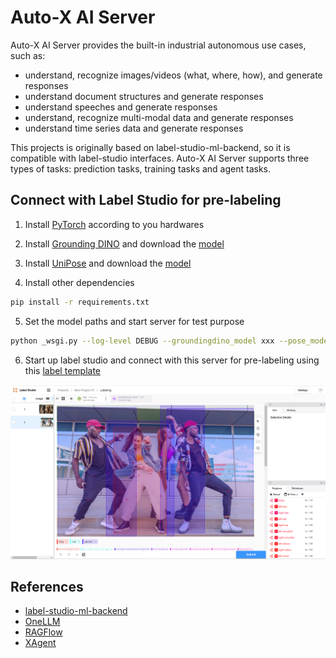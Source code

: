 # Auto-X AI Server

Auto-X AI Server provides the built-in industrial autonomous use cases, such as:
- understand, recognize images/videos (what, where, how), and generate responses
- understand document structures and generate responses
- understand speeches and generate responses
- understand, recognize multi-modal data and generate responses
- understand time series data and generate responses

This projects is originally based on label-studio-ml-backend, so it is compatible with label-studio interfaces.
Auto-X AI Server supports three types of tasks: prediction tasks, training tasks and agent tasks.

## Connect with Label Studio for pre-labeling

1. Install [PyTorch](https://pytorch.org/) according to you hardwares

2. Install [Grounding DINO](https://github.com/IDEA-Research/GroundingDINO) and download the [model](https://github.com/IDEA-Research/GroundingDINO/releases/download/v0.1.0-alpha/groundingdino_swint_ogc.pth)

3. Install [UniPose](https://github.com/IDEA-Research/UniPose) and download the [model](https://drive.google.com/file/d/13gANvGWyWApMFTAtC3ntrMgx0fOocjIa/view)

4. Install other dependencies

```bash
pip install -r requirements.txt
```

5. Set the model paths and start server for test purpose

```bash
python _wsgi.py --log-level DEBUG --groundingdino_model xxx --pose_model xxx
```

6. Start up label studio and connect with this server for pre-labeling using this [label template](./label_templates/visual.xml)

<div  align="center">
  <img src="../assets/image_demo_results.png" width="800"/>
</div>

## References

- [label-studio-ml-backend](https://github.com/HumanSignal/label-studio-ml-backend)
- [OneLLM](https://github.com/csuhan/OneLLM)
- [RAGFlow](https://github.com/infiniflow/ragflow)
- [XAgent](https://github.com/OpenBMB/XAgent)